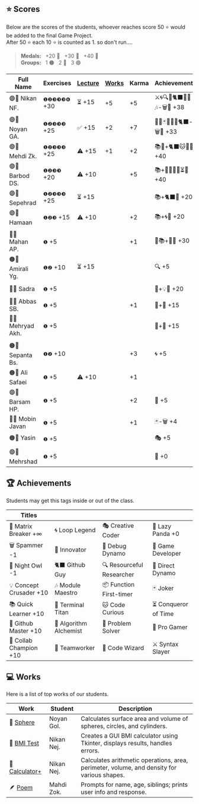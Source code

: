 ## ⭐ Scores

Below are the scores of the students, whoever reaches score 50 ⭐ would be added to the final Game Project.  
After 50 ⭐ each 10 ⭐ is counted as 1. so don't run....

> **Medals:** &nbsp; +20 🥉 &nbsp; +30 🥈 &nbsp; +40 🥇  
> **Groups:** &nbsp; 1 🟠 &nbsp; 2 🔵 &nbsp; 3 🟣

| Full Name         | Exercises    | [Lecture](/RESEARCH.md) | [Works](/works/) | Karma | Achievements              | Total                      |
| ----------------- | ------------ | ----------------------- | ---------------- | ----- | ------------------------- | -------------------------- |
| 🟣👾 Nikan NF.    | `❶❷❸❸❸❻` +30 | ⏳ +15                  | +5               | +5    | ⚔️🌀🔍🎯🐈‍⬛🔮🏀🎶-🗑️🦉 +38 | $${\color{lightgreen}54}$$ |
| 🟣👾 Noyan GA.    | `❶❷❸❸❸` +25  | ✅ +15                  | +2               | +7    | 🚀🔮🃏👥🏀🌀🐈‍⬛-🗑️🦉 +33   | $${\color{lightgreen}53}$$ |
| 🟣👾 Mehdi Zk.    | `❶❷❸❸❸` +25  | ⚠️ +15                  | +1               | +2    | 📚🐙+🐈‍⬛🐱🔮🏀 +40         | $${\color{lightgreen}53}$$ |
| 🟣👾 Barbod DS.   | `❶❷❸❸` +20   | ⚠️ +10                  |                  | +5    | 📚+🏀💡🌀👥⏳🐛 +40       | $${\color{lightgreen}52}$$ |
| 🟣👾 Sepehrad     | `❶❷❸❸❸` +25  | ⏳ +15                  |                  |       | 📚+🐈‍⬛🏀 +20               | $${\color{lightgreen}51}$$ |
| 🟣🥇 Hamaan       | `❶❷❸` +15    | ⚠️ +10                  |                  | +2    | 📚+🌀🏀 +20               | $${\color{lightgreen}50}$$ |
|                   |              |                         |                  |       |                           |                            |
| 🔵🥈 Mahan AP.    | `❶` +5       |                         |                  | +1    | 🤝📚+🧩🏀 +30             | $${\color{lightgreen}36}$$ |
| 🟠🥈 Amirali Yg.  | `❶❷` +10     | ⏳ +15                  |                  |       | 🔍 +5                     | $${\color{lightgreen}30}$$ |
| 🔵🥉 Sadra        | `❶` +5       |                         |                  |       | 🤝+💡🏀 +20               | $${\color{lightgreen}25}$$ |
| 🔵🥔 Abbas SB.    | `❶` +5       |                         |                  | +1    | 🤝+🧩 +15                 | $${\color{lightgreen}21}$$ |
| 🔵🥔 Mehryad Akh. | `❶` +5       |                         |                  |       | 🤝+🏀 +15                 | $${\color{lightgreen}20}$$ |
|                   |              |                         |                  |       |                           |                            |
| 🟠🥔 Sepanta Bs.  | `❶❷` +10     |                         |                  | +3    | 🌀 +5                     | $${\color{lightgreen}18}$$ |
| 🟠🥔 Ali Safaei   | `❶` +5       | ⚠️ +10                  |                  | +1    |                           | $${\color{lightgreen}16}$$ |
| 🟣🥔 Barsam HP.   | `❶` +5       |                         |                  | +2    | 🏀 +5                     | $${\color{lightgreen}12}$$ |
| 🔵🥝 Mobin Javan  | `❶` +5       |                         |                  | +1    | 🃏-🗑️ +4                  | $${\color{lightgreen}10}$$ |
| 🟠🥔 Yasin        | `❶` +5       |                         |                  |       | 🎭 +5                     | $${\color{lightgreen}10}$$ |
| 🟣🥔 Mehrshad     | `❶` +5       |                         |                  |       | 🐼 +0                     | $${\color{lightgreen}5}$$  |

## 🏆 Achievements

Students may get this tags inside or out of the class.

| Titles                  |                        |                           |                      |
| ----------------------- | ---------------------- | ------------------------- | -------------------- |
| 💊 Matrix Breaker +∞    | 🌀 Loop Legend         | 🎭 Creative Coder         | 🐼 Lazy Panda +0     |
| 🗑️ Spammer -1           | 🚀 Innovator           | 🐛 Debug Dynamo           | 👾 Game Developer    |
| 🦉 Night Owl -1         | 🐈‍⬛ Github Guy          | 🔍 Resourceful Researcher | 🎯 Direct Dynamo     |
| 💡 Concept Crusader +10 | 🎶 Module Maestro      | 📦 Function First-timer   | 🃏 Joker             |
| 📚 Quick Learner +10    | 🔱 Terminal Titan      | 🐱 Code Curious           | ⏳ Conqueror of Time |
| 🐙 Github Master +10    | 🧪 Algorithm Alchemist | 🧩 Problem Solver         | 🏀 Pro Gamer         |
| 🤝 Collab Champion +10  | 👥 Teamworker          | 🔮 Code Wizard            | ⚔️ Syntax Slayer     |

## 💻 Works

Here is a list of top works of our students.

| Work                                        | Student    | Description                                                                                |
| ------------------------------------------- | ---------- | ------------------------------------------------------------------------------------------ |
| 🔮 [Sphere](/works/noyan_sphere.py)         | Noyan Gol. | Calculates surface area and volume of spheres, circles, and cylinders.                     |
| 💪 [BMI Test](/works/nikan_bmi_gui.py)      | Nikan Nej. | Creates a GUI BMI calculator using Tkinter, displays results, handles errors.              |
| 🧮 [Calculator+](/works/nikan_calc_plus.py) | Nikan Nej. | Calculates arithmetic operations, area, perimeter, volume, and density for various shapes. |
| 🪶 [Poem](/works/mahdi_family.py)           | Mahdi Zok. | Prompts for name, age, siblings; prints user info and response.                            |
